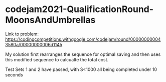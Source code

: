 # codejam2021-QualificationRound-MoonsAndUmbrellas

Link to problem: https://codingcompetitions.withgoogle.com/codejam/round/000000000043580a/00000000006d1145

My solution first rearranges the sequence for optimal saving and then uses this modified sequence to calcualte the total cost.

Test Sets 1 and 2 have passed, with S<1000 all being completed under 10 seconds

